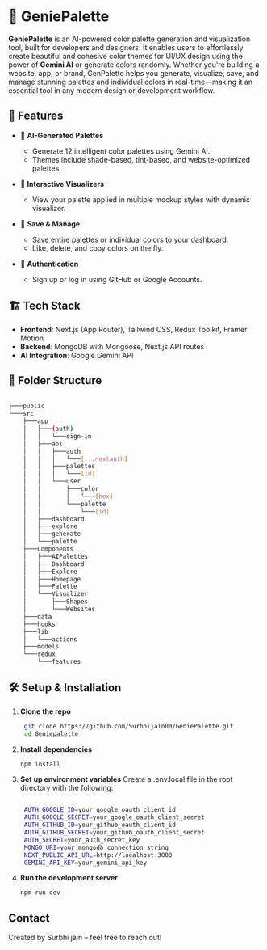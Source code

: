 
# 🎨 GeniePalette

**GeniePalette** is an AI-powered color palette generation and visualization tool, built for developers and designers. It enables users to effortlessly create beautiful and cohesive color themes for UI/UX design using the power of **Gemini AI** or generate colors randomly. Whether you're building a website, app, or brand, GenPalette helps you generate, visualize, save, and manage stunning palettes and individual colors in real-time—making it an essential tool in any modern design or development workflow.

## 🚀 Features

- 🤖 **AI-Generated Palettes**
  - Generate 12 intelligent color palettes using Gemini AI.
  - Themes include shade-based, tint-based, and website-optimized palettes.

- 🧪 **Interactive Visualizers**
  - View your palette applied in multiple mockup styles with dynamic visualizer.

- 💾 **Save & Manage**
  - Save entire palettes or individual colors to your dashboard.
  - Like, delete, and copy colors on the fly.

- 👤 **Authentication**
  - Sign up or log in using GitHub or Google Accounts.

## 🏗️ Tech Stack

- **Frontend**: Next.js (App Router), Tailwind CSS, Redux Toolkit, Framer Motion
- **Backend**: MongoDB with Mongoose, Next.js API routes
- **AI Integration**: Google Gemini API

## 📁 Folder Structure

```bash

├───public
└───src
    ├───app
    │   ├───(auth)
    │   │   └───sign-in
    │   ├───api
    │   │   ├───auth
    │   │   │   └───[...nextauth]
    │   │   ├───palettes
    │   │   │   └───[id]
    │   │   └───user
    │   │       ├───color
    │   │       │   └───[hex]
    │   │       └───palette
    │   │           └───[id]
    │   ├───dashboard
    │   ├───explore
    │   ├───generate
    │   └───palette
    ├───Components
    │   ├───AIPalettes
    │   ├───Dashboard
    │   ├───Explore
    │   ├───Homepage
    │   ├───Palette
    │   └───Visualizer
    │       ├───Shapes
    │       └───Websites
    ├───data
    ├───hooks
    ├───lib
    │   └───actions
    ├───models
    └───redux
        └───features

```

## 🛠️ Setup & Installation

1. **Clone the repo**
   ```bash
    git clone https://github.com/Surbhijain00/GeniePalette.git
    cd Geniepalette

2. **Install dependencies**
   ```bash
   npm install

3. **Set up environment variables**
   Create a .env.local file in the root directory with the following:
   ```bash

    AUTH_GOOGLE_ID=your_google_oauth_client_id
    AUTH_GOOGLE_SECRET=your_google_oauth_client_secret
    AUTH_GITHUB_ID=your_github_oauth_client_id
    AUTH_GITHUB_SECRET=your_github_oauth_client_secret
    AUTH_SECRET=your_auth_secret_key
    MONGO_URI=your_mongodb_connection_string
    NEXT_PUBLIC_API_URL=http://localhost:3000
    GEMINI_API_KEY=your_gemini_api_key


4. **Run the development server**
   ```bash
   npm run dev

## Contact

Created by Surbhi jain – feel free to reach out!
